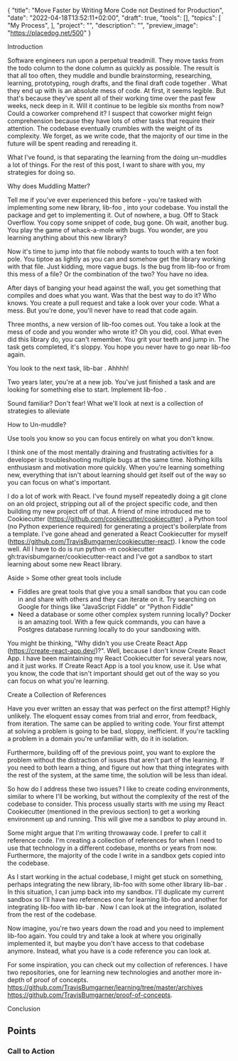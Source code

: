 {
    "title": "Move Faster by Writing More Code not Destined for Production",
    "date": "2022-04-18T13:52:11+02:00",
    "draft": true,
    "tools": [],
    "topics": [
        "My Process",
    ],
    "project": "",
    "description": "",
    "preview_image": "https://placedog.net/500"
}

<!-- Templates

{{< youtube id >}} 
{{< figure src="/image/code-to-production/file.jpg" caption="Title" >}}

-->

<!-- What are your three yeses? (Readers should nod their head yes to the headline, subheading, and first sentence.)


-->

<!-- Where to Post


 -->

 <!-- Keywords
 
 -->

<!-- Brainstorm


 -->

Introduction


Software engineers run upon a perpetual treadmill. They move tasks from the todo column to the done column as quickly as possible. The result is that all too often, they muddle and bundle brainstorming, researching, learning, prototyping, rough drafts, and the final draft code together . What they end up with is an absolute mess of code. At first, it seems legible. But that's because they've spent all of their working time over the past few weeks, neck deep in it. Will it continue to be legible six months from now? Could a coworker comprehend it? I suspect that coworker might feign comprehension because they have lots of other tasks that require their attention. The codebase eventually crumbles with the weight of its complexity. We forget, as we write code, that the majority of our time in the future will be spent reading and rereading it.

What I've found, is that separating the learning from the doing un-muddles a lot of things. For the rest of this post, I want to share with you, my strategies for doing so.


Why does Muddling Matter?


Tell me if you've ever experienced this before - you're tasked with implementing some new library, lib-foo , into your codebase. You install the package and get to implementing it. Out of nowhere, a bug. Off to Stack Overflow. You copy some snippet of code, bug gone. Oh wait, another bug. You play the game of  whack-a-mole with bugs. You wonder, are you learning anything about this new library?

Now it's time to jump into that file nobody wants to touch with a ten foot pole. You tiptoe as lightly as you can and somehow get the library working with that file. Just kidding, more vague bugs. Is the bug from lib-foo or from this mess of a file? Or the combination of the two? You have no idea.

After days of banging your head against the wall, you get something that compiles and does what you want. Was that the best way to do it? Who knows. You create a pull request and take a look over your code. What a mess. But you're done, you'll never have to read that code again.

Three months, a new version of lib-foo comes out. You take a look at the mess of code and you wonder who wrote it? Oh you did, cool. What even did this library do, you can't remember. You grit your teeth and jump in. The task gets completed, it's sloppy. You hope you never have to go near lib-foo again. 

You look to the next task, lib-bar . Ahhhh!

Two years later, you're at a new job. You've just finished a task and are looking for something else to start. Implement lib-foo . 

Sound familiar? Don't fear!  What we'll look at next is a collection of strategies to alleviate 


How to Un-muddle?


Use tools you know so you can focus entirely on what you don't know.

I think one of the most mentally draining and frustrating activities for a developer is troubleshooting multiple bugs at the same time.  Nothing kills enthusiasm and motivation more quickly. When you're learning something new, everything that isn't about learning should get itself out of the way so you can focus on what's important. 

I do a lot of work with React. I've found myself repeatedly doing a git clone on an old project, stripping out all of the project specific code, and then building my new project off of that. A friend of mine introduced me to Cookiecutter (https://github.com/cookiecutter/cookiecutter) , a Python tool (no Python experience required) for generating a project's boilerplate from a template. I've gone ahead and generated a React Cookiecutter for myself (https://github.com/TravisBumgarner/cookiecutter-react). I know the code well. All I have to do is run python -m cookiecutter gh:travisbumgarner/cookiecutter-react  and I've got a sandbox to start learning about some new React library. 

Aside > 
Some other great tools include 
- Fiddles are great tools that give you a small sandbox that you can code in and share with others and they can iterate on it. Try searching on Google for things like "JavaScript Fiddle" or "Python Fiddle"
- Need a database or some other complex system running locally? Docker is an amazing tool. With a few quick commands, you can have a Postgres database running locally to do your sandboxing with. 

You might be thinking, "Why didn't you use Create React App (https://create-react-app.dev/)?". Well, because I don't know Create React App. I have been maintaining my React Cookiecutter for several years now, and it just works. If Create React App is a tool you know, use it. Use what you know, the code that isn't important should get out of the way so you can focus on what you're learning. 

Create a Collection of References

Have you ever written an essay that was perfect on the first attempt? Highly unlikely.  The eloquent essay comes from trial and error, from feedback, from iteration. The same can be applied to writing code. Your first attempt at solving a problem is going to be bad, sloppy, inefficient.  If you're tackling a problem in a domain you're unfamiliar with, do it in isolation. 

Furthermore, building off of the previous point, you want to explore the problem without the distraction of issues that aren't part of the learning.  If you need to both learn a thing, and figure out how that thing integrates with the rest of the system, at the same time, the solution will be less than ideal.

So how do I address these two issues? I like to create coding environments, similar to where I'll be working, but without the complexity of the rest of the codebase to consider. This process usually starts with me using my React Cookiecutter (mentioned in the previous section) to get a working environment up and running. This will give me a sandbox to play around in. 

Some might argue that I'm writing throwaway code. I prefer to call it reference code. I'm creating a collection of references for when I need to use that technology in a different codebase, months or years from now. Furthermore, the majority of the code I write in a sandbox gets copied into the codebase. 

As I start working in the actual codebase, I might get stuck on something, perhaps integrating the new library, lib-foo  with some other library lib-bar . In this situation, I can jump back into my sandbox. I'll duplicate my current sandbox so I'll have two references one for learning lib-foo and another for integrating lib-foo with lib-bar . Now I can look at the integration, isolated from the rest of the codebase. 

Now imagine, you're two years down the road and you need to implement lib-foo again. You could try and take a look at where you originally implemented it, but maybe you don't have access to that codebase anymore. Instead, what you have is a code reference you can look at. 

For some inspiration, you can check out my collection of references. I have two repositories, one for learning new technologies and another more in-depth of proof of concepts. 
https://github.com/TravisBumgarner/learning/tree/master/archives
https://github.com/TravisBumgarner/proof-of-concepts. 

Conclusion


Points 
- 

### Call to Action


